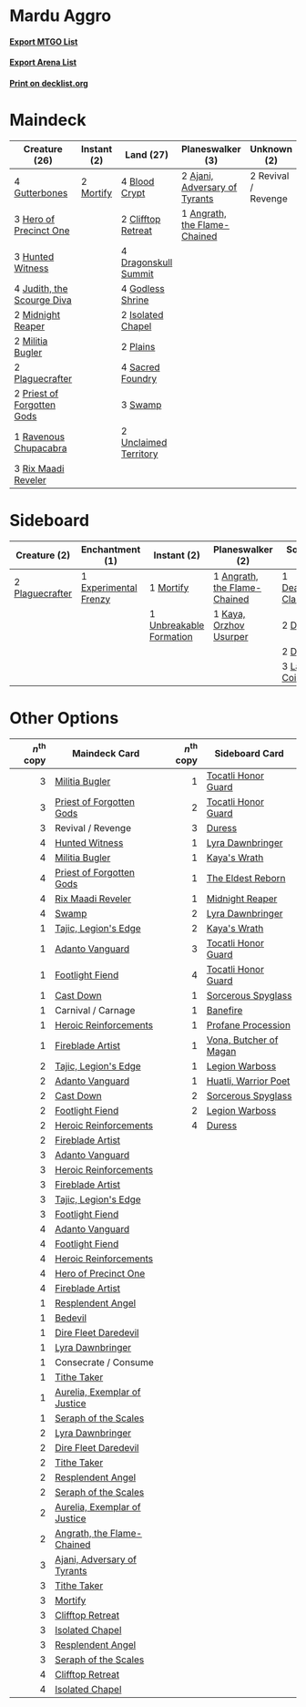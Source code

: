 # Mardu Aggro

#### [Export MTGO List](../collection/Mardu%20Aggro/Mardu%20Aggro.txt)
#### [Export Arena List](../collection/Mardu%20Aggro/Mardu%20Aggro_arena.txt)
#### [Print on decklist.org](http://decklist.org/?deckmain=2%09Ajani,%20Adversary%20of%20Tyrants%0A1%09Angrath,%20the%20Flame-Chained%0A4%09Blood%20Crypt%0A2%09Clifftop%20Retreat%0A4%09Dragonskull%20Summit%0A4%09Godless%20Shrine%0A4%09Gutterbones%0A3%09Hero%20of%20Precinct%20One%0A3%09Hunted%20Witness%0A2%09Isolated%20Chapel%0A4%09Judith,%20the%20Scourge%20Diva%0A2%09Midnight%20Reaper%0A2%09Militia%20Bugler%0A2%09Mortify%0A2%09Plaguecrafter%0A2%09Plains%0A2%09Priest%20of%20Forgotten%20Gods%0A1%09Ravenous%20Chupacabra%0A2%09Revival%20/%20Revenge%0A3%09Rix%20Maadi%20Reveler%0A4%09Sacred%20Foundry%0A3%09Swamp%0A2%09Unclaimed%20Territory&deckside=1%09Angrath,%20the%20Flame-Chained%0A1%09Deafening%20Clarion%0A2%09Drill%20Bit%0A2%09Duress%0A1%09Experimental%20Frenzy%0A1%09Kaya,%20Orzhov%20Usurper%0A3%09Lava%20Coil%0A1%09Mortify%0A2%09Plaguecrafter%0A1%09Unbreakable%20Formation)
# Maindeck

|                                            Creature (26)                                            |                                    Instant (2)                                     |                                           Land (27)                                            |                                            Planeswalker (3)                                            |    Unknown (2)    |
|-----------------------------------------------------------------------------------------------------|------------------------------------------------------------------------------------|------------------------------------------------------------------------------------------------|--------------------------------------------------------------------------------------------------------|-------------------|
|4 [Gutterbones](http://gatherer.wizards.com/Pages/Card/Details.aspx?multiverseid=457220)             |2 [Mortify](http://gatherer.wizards.com/Pages/Card/Details.aspx?multiverseid=420829)|4 [Blood Crypt](http://gatherer.wizards.com/Pages/Card/Details.aspx?multiverseid=97102)         |2 [Ajani, Adversary of Tyrants](http://gatherer.wizards.com/Pages/Card/Details.aspx?multiverseid=447139)|2 Revival / Revenge|
|3 [Hero of Precinct One](http://gatherer.wizards.com/Pages/Card/Details.aspx?multiverseid=457155)    |                                                                                    |2 [Clifftop Retreat](http://gatherer.wizards.com/Pages/Card/Details.aspx?multiverseid=443127)   |1 [Angrath, the Flame-Chained](http://gatherer.wizards.com/Pages/Card/Details.aspx?multiverseid=439809) |                   |
|3 [Hunted Witness](http://gatherer.wizards.com/Pages/Card/Details.aspx?multiverseid=452765)          |                                                                                    |4 [Dragonskull Summit](http://gatherer.wizards.com/Pages/Card/Details.aspx?multiverseid=420909) |                                                                                                        |                   |
|4 [Judith, the Scourge Diva](http://gatherer.wizards.com/Pages/Card/Details.aspx?multiverseid=457329)|                                                                                    |4 [Godless Shrine](http://gatherer.wizards.com/Pages/Card/Details.aspx?multiverseid=405099)     |                                                                                                        |                   |
|2 [Midnight Reaper](http://gatherer.wizards.com/Pages/Card/Details.aspx?multiverseid=452827)         |                                                                                    |2 [Isolated Chapel](http://gatherer.wizards.com/Pages/Card/Details.aspx?multiverseid=443129)    |                                                                                                        |                   |
|2 [Militia Bugler](http://gatherer.wizards.com/Pages/Card/Details.aspx?multiverseid=447165)          |                                                                                    |2 [Plains](http://gatherer.wizards.com/Pages/Card/Details.aspx?multiverseid=439856)             |                                                                                                        |                   |
|2 [Plaguecrafter](http://gatherer.wizards.com/Pages/Card/Details.aspx?multiverseid=452832)           |                                                                                    |4 [Sacred Foundry](http://gatherer.wizards.com/Pages/Card/Details.aspx?multiverseid=405106)     |                                                                                                        |                   |
|2 [Priest of Forgotten Gods](http://gatherer.wizards.com/Pages/Card/Details.aspx?multiverseid=457227)|                                                                                    |3 [Swamp](http://gatherer.wizards.com/Pages/Card/Details.aspx?multiverseid=439858)              |                                                                                                        |                   |
|1 [Ravenous Chupacabra](http://gatherer.wizards.com/Pages/Card/Details.aspx?multiverseid=442093)     |                                                                                    |2 [Unclaimed Territory](http://gatherer.wizards.com/Pages/Card/Details.aspx?multiverseid=435419)|                                                                                                        |                   |
|3 [Rix Maadi Reveler](http://gatherer.wizards.com/Pages/Card/Details.aspx?multiverseid=457253)       |                                                                                    |                                                                                                |                                                                                                        |                   |


# Sideboard

|                                       Creature (2)                                       |                                        Enchantment (1)                                         |                                           Instant (2)                                            |                                           Planeswalker (2)                                            |                                         Sorcery (8)                                          |
|------------------------------------------------------------------------------------------|------------------------------------------------------------------------------------------------|--------------------------------------------------------------------------------------------------|-------------------------------------------------------------------------------------------------------|----------------------------------------------------------------------------------------------|
|2 [Plaguecrafter](http://gatherer.wizards.com/Pages/Card/Details.aspx?multiverseid=452832)|1 [Experimental Frenzy](http://gatherer.wizards.com/Pages/Card/Details.aspx?multiverseid=452849)|1 [Mortify](http://gatherer.wizards.com/Pages/Card/Details.aspx?multiverseid=420829)              |1 [Angrath, the Flame-Chained](http://gatherer.wizards.com/Pages/Card/Details.aspx?multiverseid=439809)|1 [Deafening Clarion](http://gatherer.wizards.com/Pages/Card/Details.aspx?multiverseid=452915)|
|                                                                                          |                                                                                                |1 [Unbreakable Formation](http://gatherer.wizards.com/Pages/Card/Details.aspx?multiverseid=457173)|1 [Kaya, Orzhov Usurper](http://gatherer.wizards.com/Pages/Card/Details.aspx?multiverseid=457330)      |2 [Drill Bit](http://gatherer.wizards.com/Pages/Card/Details.aspx?multiverseid=457217)        |
|                                                                                          |                                                                                                |                                                                                                  |                                                                                                       |2 [Duress](http://gatherer.wizards.com/Pages/Card/Details.aspx?multiverseid=14557)            |
|                                                                                          |                                                                                                |                                                                                                  |                                                                                                       |3 [Lava Coil](http://gatherer.wizards.com/Pages/Card/Details.aspx?multiverseid=452858)        |


# Other Options

|*n*<sup>th</sup> copy|                                             Maindeck Card                                             |*n*<sup>th</sup> copy|                                         Sideboard Card                                          |
|--------------------:|-------------------------------------------------------------------------------------------------------|--------------------:|-------------------------------------------------------------------------------------------------|
|                    3|[Militia Bugler](http://gatherer.wizards.com/Pages/Card/Details.aspx?multiverseid=447165)              |                    1|[Tocatli Honor Guard](http://gatherer.wizards.com/Pages/Card/Details.aspx?multiverseid=435194)   |
|                    3|[Priest of Forgotten Gods](http://gatherer.wizards.com/Pages/Card/Details.aspx?multiverseid=457227)    |                    2|[Tocatli Honor Guard](http://gatherer.wizards.com/Pages/Card/Details.aspx?multiverseid=435194)   |
|                    3|Revival / Revenge                                                                                      |                    3|[Duress](http://gatherer.wizards.com/Pages/Card/Details.aspx?multiverseid=14557)                 |
|                    4|[Hunted Witness](http://gatherer.wizards.com/Pages/Card/Details.aspx?multiverseid=452765)              |                    1|[Lyra Dawnbringer](http://gatherer.wizards.com/Pages/Card/Details.aspx?multiverseid=442914)      |
|                    4|[Militia Bugler](http://gatherer.wizards.com/Pages/Card/Details.aspx?multiverseid=447165)              |                    1|[Kaya's Wrath](http://gatherer.wizards.com/Pages/Card/Details.aspx?multiverseid=457331)          |
|                    4|[Priest of Forgotten Gods](http://gatherer.wizards.com/Pages/Card/Details.aspx?multiverseid=457227)    |                    1|[The Eldest Reborn](http://gatherer.wizards.com/Pages/Card/Details.aspx?multiverseid=442978)     |
|                    4|[Rix Maadi Reveler](http://gatherer.wizards.com/Pages/Card/Details.aspx?multiverseid=457253)           |                    1|[Midnight Reaper](http://gatherer.wizards.com/Pages/Card/Details.aspx?multiverseid=452827)       |
|                    4|[Swamp](http://gatherer.wizards.com/Pages/Card/Details.aspx?multiverseid=439858)                       |                    2|[Lyra Dawnbringer](http://gatherer.wizards.com/Pages/Card/Details.aspx?multiverseid=442914)      |
|                    1|[Tajic, Legion's Edge](http://gatherer.wizards.com/Pages/Card/Details.aspx?multiverseid=452954)        |                    2|[Kaya's Wrath](http://gatherer.wizards.com/Pages/Card/Details.aspx?multiverseid=457331)          |
|                    1|[Adanto Vanguard](http://gatherer.wizards.com/Pages/Card/Details.aspx?multiverseid=435152)             |                    3|[Tocatli Honor Guard](http://gatherer.wizards.com/Pages/Card/Details.aspx?multiverseid=435194)   |
|                    1|[Footlight Fiend](http://gatherer.wizards.com/Pages/Card/Details.aspx?multiverseid=457360)             |                    4|[Tocatli Honor Guard](http://gatherer.wizards.com/Pages/Card/Details.aspx?multiverseid=435194)   |
|                    1|[Cast Down](http://gatherer.wizards.com/Pages/Card/Details.aspx?multiverseid=442969)                   |                    1|[Sorcerous Spyglass](http://gatherer.wizards.com/Pages/Card/Details.aspx?multiverseid=435407)    |
|                    1|Carnival / Carnage                                                                                     |                    1|[Banefire](http://gatherer.wizards.com/Pages/Card/Details.aspx?multiverseid=186613)              |
|                    1|[Heroic Reinforcements](http://gatherer.wizards.com/Pages/Card/Details.aspx?multiverseid=447353)       |                    1|[Profane Procession](http://gatherer.wizards.com/Pages/Card/Details.aspx?multiverseid=439826)    |
|                    1|[Fireblade Artist](http://gatherer.wizards.com/Pages/Card/Details.aspx?multiverseid=457316)            |                    1|[Vona, Butcher of Magan](http://gatherer.wizards.com/Pages/Card/Details.aspx?multiverseid=435387)|
|                    2|[Tajic, Legion's Edge](http://gatherer.wizards.com/Pages/Card/Details.aspx?multiverseid=452954)        |                    1|[Legion Warboss](http://gatherer.wizards.com/Pages/Card/Details.aspx?multiverseid=452859)        |
|                    2|[Adanto Vanguard](http://gatherer.wizards.com/Pages/Card/Details.aspx?multiverseid=435152)             |                    1|[Huatli, Warrior Poet](http://gatherer.wizards.com/Pages/Card/Details.aspx?multiverseid=435380)  |
|                    2|[Cast Down](http://gatherer.wizards.com/Pages/Card/Details.aspx?multiverseid=442969)                   |                    2|[Sorcerous Spyglass](http://gatherer.wizards.com/Pages/Card/Details.aspx?multiverseid=435407)    |
|                    2|[Footlight Fiend](http://gatherer.wizards.com/Pages/Card/Details.aspx?multiverseid=457360)             |                    2|[Legion Warboss](http://gatherer.wizards.com/Pages/Card/Details.aspx?multiverseid=452859)        |
|                    2|[Heroic Reinforcements](http://gatherer.wizards.com/Pages/Card/Details.aspx?multiverseid=447353)       |                    4|[Duress](http://gatherer.wizards.com/Pages/Card/Details.aspx?multiverseid=14557)                 |
|                    2|[Fireblade Artist](http://gatherer.wizards.com/Pages/Card/Details.aspx?multiverseid=457316)            |                     |                                                                                                 |
|                    3|[Adanto Vanguard](http://gatherer.wizards.com/Pages/Card/Details.aspx?multiverseid=435152)             |                     |                                                                                                 |
|                    3|[Heroic Reinforcements](http://gatherer.wizards.com/Pages/Card/Details.aspx?multiverseid=447353)       |                     |                                                                                                 |
|                    3|[Fireblade Artist](http://gatherer.wizards.com/Pages/Card/Details.aspx?multiverseid=457316)            |                     |                                                                                                 |
|                    3|[Tajic, Legion's Edge](http://gatherer.wizards.com/Pages/Card/Details.aspx?multiverseid=452954)        |                     |                                                                                                 |
|                    3|[Footlight Fiend](http://gatherer.wizards.com/Pages/Card/Details.aspx?multiverseid=457360)             |                     |                                                                                                 |
|                    4|[Adanto Vanguard](http://gatherer.wizards.com/Pages/Card/Details.aspx?multiverseid=435152)             |                     |                                                                                                 |
|                    4|[Footlight Fiend](http://gatherer.wizards.com/Pages/Card/Details.aspx?multiverseid=457360)             |                     |                                                                                                 |
|                    4|[Heroic Reinforcements](http://gatherer.wizards.com/Pages/Card/Details.aspx?multiverseid=447353)       |                     |                                                                                                 |
|                    4|[Hero of Precinct One](http://gatherer.wizards.com/Pages/Card/Details.aspx?multiverseid=457155)        |                     |                                                                                                 |
|                    4|[Fireblade Artist](http://gatherer.wizards.com/Pages/Card/Details.aspx?multiverseid=457316)            |                     |                                                                                                 |
|                    1|[Resplendent Angel](http://gatherer.wizards.com/Pages/Card/Details.aspx?multiverseid=447170)           |                     |                                                                                                 |
|                    1|[Bedevil](http://gatherer.wizards.com/Pages/Card/Details.aspx?multiverseid=457301)                     |                     |                                                                                                 |
|                    1|[Dire Fleet Daredevil](http://gatherer.wizards.com/Pages/Card/Details.aspx?multiverseid=439756)        |                     |                                                                                                 |
|                    1|[Lyra Dawnbringer](http://gatherer.wizards.com/Pages/Card/Details.aspx?multiverseid=442914)            |                     |                                                                                                 |
|                    1|Consecrate / Consume                                                                                   |                     |                                                                                                 |
|                    1|[Tithe Taker](http://gatherer.wizards.com/Pages/Card/Details.aspx?multiverseid=457171)                 |                     |                                                                                                 |
|                    1|[Aurelia, Exemplar of Justice](http://gatherer.wizards.com/Pages/Card/Details.aspx?multiverseid=452903)|                     |                                                                                                 |
|                    1|[Seraph of the Scales](http://gatherer.wizards.com/Pages/Card/Details.aspx?multiverseid=457349)        |                     |                                                                                                 |
|                    2|[Lyra Dawnbringer](http://gatherer.wizards.com/Pages/Card/Details.aspx?multiverseid=442914)            |                     |                                                                                                 |
|                    2|[Dire Fleet Daredevil](http://gatherer.wizards.com/Pages/Card/Details.aspx?multiverseid=439756)        |                     |                                                                                                 |
|                    2|[Tithe Taker](http://gatherer.wizards.com/Pages/Card/Details.aspx?multiverseid=457171)                 |                     |                                                                                                 |
|                    2|[Resplendent Angel](http://gatherer.wizards.com/Pages/Card/Details.aspx?multiverseid=447170)           |                     |                                                                                                 |
|                    2|[Seraph of the Scales](http://gatherer.wizards.com/Pages/Card/Details.aspx?multiverseid=457349)        |                     |                                                                                                 |
|                    2|[Aurelia, Exemplar of Justice](http://gatherer.wizards.com/Pages/Card/Details.aspx?multiverseid=452903)|                     |                                                                                                 |
|                    2|[Angrath, the Flame-Chained](http://gatherer.wizards.com/Pages/Card/Details.aspx?multiverseid=439809)  |                     |                                                                                                 |
|                    3|[Ajani, Adversary of Tyrants](http://gatherer.wizards.com/Pages/Card/Details.aspx?multiverseid=447139) |                     |                                                                                                 |
|                    3|[Tithe Taker](http://gatherer.wizards.com/Pages/Card/Details.aspx?multiverseid=457171)                 |                     |                                                                                                 |
|                    3|[Mortify](http://gatherer.wizards.com/Pages/Card/Details.aspx?multiverseid=420829)                     |                     |                                                                                                 |
|                    3|[Clifftop Retreat](http://gatherer.wizards.com/Pages/Card/Details.aspx?multiverseid=443127)            |                     |                                                                                                 |
|                    3|[Isolated Chapel](http://gatherer.wizards.com/Pages/Card/Details.aspx?multiverseid=443129)             |                     |                                                                                                 |
|                    3|[Resplendent Angel](http://gatherer.wizards.com/Pages/Card/Details.aspx?multiverseid=447170)           |                     |                                                                                                 |
|                    3|[Seraph of the Scales](http://gatherer.wizards.com/Pages/Card/Details.aspx?multiverseid=457349)        |                     |                                                                                                 |
|                    4|[Clifftop Retreat](http://gatherer.wizards.com/Pages/Card/Details.aspx?multiverseid=443127)            |                     |                                                                                                 |
|                    4|[Isolated Chapel](http://gatherer.wizards.com/Pages/Card/Details.aspx?multiverseid=443129)             |                     |                                                                                                 |


